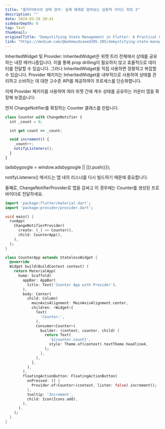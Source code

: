 ```yaml
---
title: "플러터에서의 상태 관리: 실제 예제로 알아보는 실용적 가이드 파트 2"
description: ""
date: 2024-03-28 20:41
sidebarDepth: 0
tag: Tech
thumbnail: 
originalTitle: "Demystifying State Management in Flutter: A Practical Guide with Examples Part 2"
link: "https://medium.com/@mahmoudsaeed395.395/demystifying-state-management-in-flutter-a-practical-guide-with-examples-part-2-a3720ddeeff8"
---
```



InheritedWidget 및 Provider: InheritedWidget은 위젯 트리 전체에서 상태를 공유하는 내장 메커니즘입니다. 이를 통해 prop drilling이 필요하지 않고 효율적으로 데이터를 전달할 수 있습니다. 그러나 InheritedWidget을 직접 사용하면 장황하고 복잡할 수 있습니다. Provider 패키지는 InheritedWidget을 내부적으로 사용하여 상태를 관리하고 소비하는 데 대한 고수준 API를 제공하여이 프로세스를 단순화합니다.

이제 Provider 패키지를 사용하여 여러 위젯 간에 계수 상태를 공유하는 카운터 앱을 확장해 보겠습니다:

먼저 ChangeNotifier를 확장하는 Counter 클래스를 만듭니다.

```js
class Counter with ChangeNotifier {
  int _count = 0;

  int get count => _count;

  void increment() {
    _count++;
    notifyListeners();
  }
}
```

<!-- ui-log 수평형 -->
<ins class="adsbygoogle"
  style="display:block"
  data-ad-client="ca-pub-4877378276818686"
  data-ad-slot="9743150776"
  data-ad-format="auto"
  data-full-width-responsive="true"></ins>
<component is="script">
(adsbygoogle = window.adsbygoogle || []).push({});
</component>

notifyListeners() 메서드는 앱 내의 리스너를 다시 빌드하기 때문에 중요합니다.

둘째로, ChangeNotifierProvider로 앱을 감싸고 이 경우에는 Counter를 생성된 프로바이더로 전달하세요.

```dart
import 'package:flutter/material.dart';
import 'package:provider/provider.dart';

void main() {
  runApp(
    ChangeNotifierProvider(
      create: (_) => Counter(),
      child: CounterApp(),
    ),
  );
}

class CounterApp extends StatelessWidget {
  @override
  Widget build(BuildContext context) {
    return MaterialApp(
      home: Scaffold(
        appBar: AppBar(
          title: Text('Counter App with Provider'),
        ),
        body: Center(
          child: Column(
            mainAxisAlignment: MainAxisAlignment.center,
            children: <Widget>[
              Text(
                'Counter:',
              ),
              Consumer<Counter>(
                builder: (context, counter, child) {
                  return Text(
                    '${counter.count}',
                    style: Theme.of(context).textTheme.headline4,
                  );
                },
              ),
            ],
          ),
        ),
        floatingActionButton: FloatingActionButton(
          onPressed: () {
            Provider.of<Counter>(context, listen: false).increment();
          },
          tooltip: 'Increment',
          child: Icon(Icons.add),
        ),
      ),
    );
  }
}
```